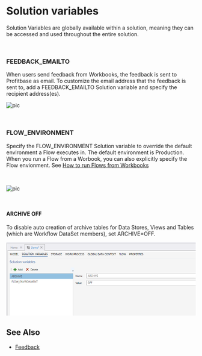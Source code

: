 
# Solution variables

Solution Variables are globally available within a solution, meaning they can be accessed and used throughout the entire solution.

<br/>

### FEEDBACK_EMAILTO

When users send feedback from Workbooks, the feedback is sent to Profitbase as email. 
To customize the email address that the feedback is sent to, add a FEEDBACK_EMAILTO Solution variable and specify the recipient address(es).

![pic](https://profitbasedocs.blob.core.windows.net/images/solution_variables%20(2).png)

<br/>

### FLOW_ENVIRONMENT

Specify the FLOW_ENVIRONMENT Solution variable to override the default environment a Flow executes in. The default environment is Production.
When you run a Flow from a Worbook, you can also explicitly specify the Flow envionment. See [How to run Flows from Workbooks](./flows/how-to/run-flow-from-workbook.md) 

<br/>

![pic](https://profitbasedocs.blob.core.windows.net/images/solution_variables%20(1).png)

<br/>

#### ARCHIVE OFF
To disable auto creation of archive tables for Data Stores, Views and Tables (which are Workflow DataSet members), set ARCHIVE=OFF.  

![img](/images/invision/solution-variables-archive-off.png)

## See Also

- [Feedback](header/feedback.md)


